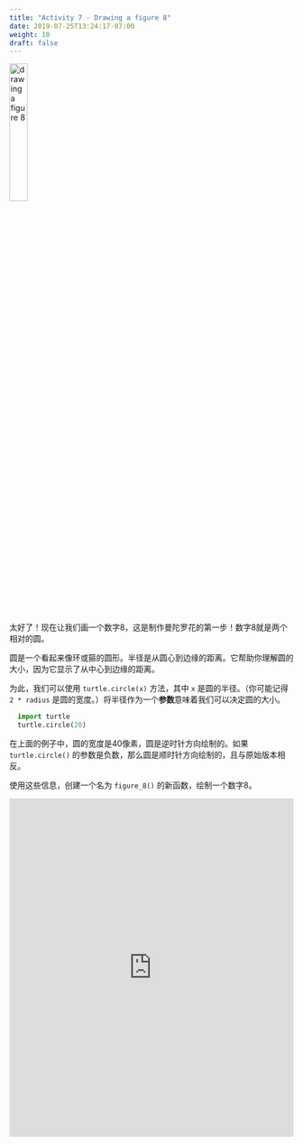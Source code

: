 ```yaml
---
title: "Activity 7 - Drawing a figure 8"
date: 2019-07-25T13:24:17-07:00
weight: 10
draft: false
---
```


<img src="../media/turtle_circles.png" alt="drawing a figure 8" width="25%"/>

太好了！现在让我们画一个数字8，这是制作曼陀罗花的第一步！数字8就是两个相对的圆。

圆是一个看起来像环或箍的圆形。半径是从圆心到边缘的距离。它帮助你理解圆的大小，因为它显示了从中心到边缘的距离。

为此，我们可以使用 `turtle.circle(x)` 方法，其中 `x` 是圆的半径。（你可能记得 `2 * radius` 是圆的宽度。）将半径作为一个**参数**意味着我们可以决定圆的大小。

``` python
  import turtle
  turtle.circle(20)
```

在上面的例子中，圆的宽度是40像素，圆是逆时针方向绘制的。如果 `turtle.circle()` 的参数是负数，那么圆是顺时针方向绘制的，且与原始版本相反。

使用这些信息，创建一个名为 `figure_8()` 的新函数，绘制一个数字8。

<iframe src="https://trinket.io/embed/python/e87cb9f3b9" width="100%" height="600" frameborder="0" marginwidth="0" marginheight="0" allowfullscreen></iframe>